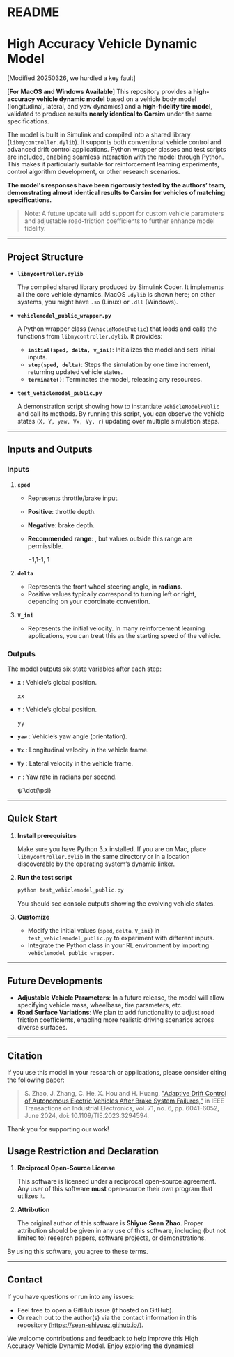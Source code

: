 # README

# High Accuracy Vehicle Dynamic Model

[Modified 20250326, we hurdled a key fault]

[**For MacOS and Windows Available**] This repository provides a **high-accuracy vehicle dynamic model** based on a vehicle body model (longitudinal, lateral, and yaw dynamics) and a **high-fidelity tire model**, validated to produce results **nearly identical to Carsim** under the same specifications.

The model is built in Simulink and compiled into a shared library (`libmycontroller.dylib`). It supports both conventional vehicle control and advanced drift control applications. Python wrapper classes and test scripts are included, enabling seamless interaction with the model through Python. This makes it particularly suitable for reinforcement learning experiments, control algorithm development, or other research scenarios.

**The model's responses have been rigorously tested by the authors’ team, demonstrating almost identical results to Carsim for vehicles of matching specifications.**

> Note: A future update will add support for custom vehicle parameters and adjustable road-friction coefficients to further enhance model fidelity.
> 

---

## Project Structure

- **`libmycontroller.dylib`**
    
    The compiled shared library produced by Simulink Coder. It implements all the core vehicle dynamics. MacOS `.dylib` is shown here; on other systems, you might have `.so` (Linux) or `.dll` (Windows).
    
- **`vehiclemodel_public_wrapper.py`**
    
    A Python wrapper class (`VehicleModelPublic`) that loads and calls the functions from `libmycontroller.dylib`. It provides:
    
    - **`initial(sped, delta, v_ini)`**: Initializes the model and sets initial inputs.
    - **`step(sped, delta)`**: Steps the simulation by one time increment, returning updated vehicle states.
    - **`terminate()`**: Terminates the model, releasing any resources.
- **`test_vehiclemodel_public.py`**
    
    A demonstration script showing how to instantiate `VehicleModelPublic` and call its methods. By running this script, you can observe the vehicle states (`X, Y, yaw, Vx, Vy, r`) updating over multiple simulation steps.
    

---

## Inputs and Outputs

### Inputs

1. **`sped`**
    - Represents throttle/brake input.
    - **Positive**: throttle depth.
    - **Negative**: brake depth.
    - **Recommended range**: , but values outside this range are permissible.
        
        −1,1-1, 1
        
2. **`delta`**
    - Represents the front wheel steering angle, in **radians**.
    - Positive values typically correspond to turning left or right, depending on your coordinate convention.
3. **`V_ini`**
    - Represents the initial velocity. In many reinforcement learning applications, you can treat this as the starting speed of the vehicle.

### Outputs

The model outputs six state variables after each step:

- **`X`** : Vehicle’s global position.
    
    xx
    
- **`Y`** : Vehicle’s global position.
    
    yy
    
- **`yaw`** : Vehicle’s yaw angle (orientation).
- **`Vx`** : Longitudinal velocity in the vehicle frame.
- **`Vy`** : Lateral velocity in the vehicle frame.
- **`r`** : Yaw rate  in radians per second.
    
    ψ˙\dot{\psi}
    

---

## Quick Start

1. **Install prerequisites**
    
    Make sure you have Python 3.x installed. If you are on Mac, place `libmycontroller.dylib` in the same directory or in a location discoverable by the operating system’s dynamic linker.
    
2. **Run the test script**
    
    ```bash
    python test_vehiclemodel_public.py
    
    ```
    
    You should see console outputs showing the evolving vehicle states.
    
3. **Customize**
    - Modify the initial values (`sped`, `delta`, `V_ini`) in `test_vehiclemodel_public.py` to experiment with different inputs.
    - Integrate the Python class in your RL environment by importing `vehiclemodel_public_wrapper`.

---

## Future Developments

- **Adjustable Vehicle Parameters**: In a future release, the model will allow specifying vehicle mass, wheelbase, tire parameters, etc.
- **Road Surface Variations**: We plan to add functionality to adjust road friction coefficients, enabling more realistic driving scenarios across diverse surfaces.

---

## Citation

If you use this model in your research or applications, please consider citing the following paper:

> S. Zhao, J. Zhang, C. He, X. Hou and H. Huang, ["Adaptive Drift Control of Autonomous Electric Vehicles After Brake System Failures,"](https://ieeexplore.ieee.org/abstract/document/10195855) in IEEE Transactions on Industrial Electronics, vol. 71, no. 6, pp. 6041-6052, June 2024, doi: 10.1109/TIE.2023.3294594.
> 

Thank you for supporting our work!

## Usage Restriction and Declaration

1. **Reciprocal Open-Source License**
    
    This software is licensed under a reciprocal open-source agreement. Any user of this software **must** open-source their own program that utilizes it.
    
2. **Attribution**
    
    The original author of this software is **Shiyue** **Sean Zhao**. Proper attribution should be given in any use of this software, including (but not limited to) research papers, software projects, or demonstrations.
    

By using this software, you agree to these terms.

---

## Contact

If you have questions or run into any issues:

- Feel free to open a GitHub issue (if hosted on GitHub).
- Or reach out to the author(s) via the contact information in this repository (https://sean-shiyuez.github.io/).

We welcome contributions and feedback to help improve this High Accuracy Vehicle Dynamic Model. Enjoy exploring the dynamics!
